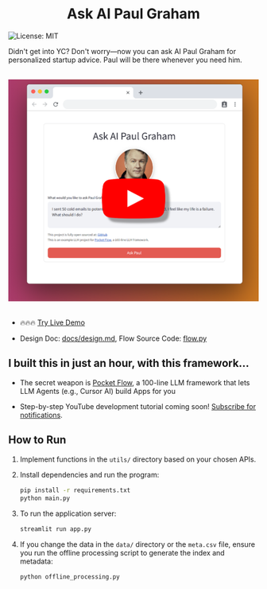 <h1 align="center">Ask AI Paul Graham</h1>

![License: MIT](https://img.shields.io/badge/License-MIT-yellow.svg)

Didn't get into YC? Don't worry—now you can ask AI Paul Graham for personalized startup advice. Paul will be there whenever you need him.

<br>
<div align="center">
  <a href="https://youtu.be/QVYV4zZ90KU" target="_blank">
    <img src="./assets/pg_banner.png" width="700" alt="IMAGE ALT TEXT" style="cursor: pointer;">
  </a>
</div>
<br>

- 🔥🔥🔥 [Try Live Demo](https://pocket-pg-851564657364.us-east1.run.app/)
  
- Design Doc: [docs/design.md](docs/design.md), Flow Source Code: [flow.py](flow.py)

## I built this in just an hour, with this framework...

- The secret weapon is [Pocket Flow](https://github.com/The-Pocket/PocketFlow), a 100-line LLM framework that lets LLM Agents (e.g., Cursor AI) build Apps for you
  
- Step-by-step YouTube development tutorial coming soon! [Subscribe for notifications](https://www.youtube.com/@ZacharyLLM?sub_confirmation=1).

## How to Run

1. Implement functions in the `utils/` directory based on your chosen APIs.

2. Install dependencies and run the program:

    ```bash
    pip install -r requirements.txt
    python main.py
    ```

3. To run the application server:

    ```bash
    streamlit run app.py
    ```

4. If you change the data in the `data/` directory or the `meta.csv` file, ensure you run the offline processing script to generate the index and metadata:

    ```bash
    python offline_processing.py
    ```
